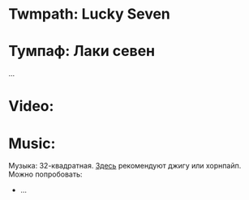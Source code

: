 Twmpath: Lucky Seven
=====================
# Тумпаф: Лаки севен

...

Video:
======

Music:
======
Музыка: 32-квадратная. [Здесь](http://www.pluckandsqueeze.com/lucky7.htm) рекомендуют джигу или хорнпайп. Можно попробовать:

- ...
